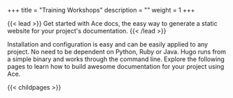 +++
title = "Training Workshops"
description = ""
weight = 1
+++

{{< lead >}}
Get started with Ace docs, the easy way to generate a static website for your project's documentation. 
{{< /lead >}}

Installation and configuration is easy and can be easily applied to any project. No need to be dependent on Python, Ruby or Java. Hugo runs from a simple binary and works through the command line.
Explore the following pages to learn how to build awesome documentation for your project using Ace.

{{< childpages >}}